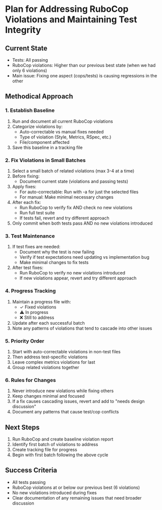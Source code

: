 # Plan for Addressing RuboCop Violations and Maintaining Test Integrity

## Current State
- Tests: All passing
- RuboCop violations: Higher than our previous best state (when we had only 6 violations)
- Main issue: Fixing one aspect (cops/tests) is causing regressions in the other

## Methodical Approach

### 1. Establish Baseline
1. Run and document all current RuboCop violations
2. Categorize violations by:
   - Auto-correctable vs manual fixes needed
   - Type of violation (Style, Metrics, RSpec, etc.)
   - File/component affected
3. Save this baseline in a tracking file

### 2. Fix Violations in Small Batches
1. Select a small batch of related violations (max 3-4 at a time)
2. Before fixing:
   - Document current state (violations and passing tests)
3. Apply fixes:
   - For auto-correctable: Run with -a for just the selected files
   - For manual: Make minimal necessary changes
4. After each fix:
   - Run RuboCop to verify fix AND check no new violations
   - Run full test suite
   - If tests fail, revert and try different approach
5. Only commit when both tests pass AND no new violations introduced

### 3. Test Maintenance
1. If test fixes are needed:
   - Document why the test is now failing
   - Verify if test expectations need updating vs implementation bug
   - Make minimal changes to fix tests
2. After test fixes:
   - Run RuboCop to verify no new violations introduced
   - If new violations appear, revert and try different approach

### 4. Progress Tracking
1. Maintain a progress file with:
   - ✓ Fixed violations
   - ⚠ In progress
   - ❌ Still to address
2. Update after each successful batch
3. Note any patterns of violations that tend to cascade into other issues

### 5. Priority Order
1. Start with auto-correctable violations in non-test files
2. Then address test-specific violations
3. Leave complex metrics violations for last
4. Group related violations together

### 6. Rules for Changes
1. Never introduce new violations while fixing others
2. Keep changes minimal and focused
3. If a fix causes cascading issues, revert and add to "needs design discussion"
4. Document any patterns that cause test/cop conflicts

## Next Steps
1. Run RuboCop and create baseline violation report
2. Identify first batch of violations to address
3. Create tracking file for progress
4. Begin with first batch following the above cycle

## Success Criteria
- All tests passing
- RuboCop violations at or below our previous best (6 violations)
- No new violations introduced during fixes
- Clear documentation of any remaining issues that need broader discussion 
